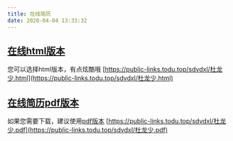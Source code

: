 ```yaml
---
title: 在线简历
date: 2020-04-04 13:33:32
---
```


## [在线html版本](https://public-links.todu.top/sdvdxl/杜龙少.html)

您可以选择html版本，有点炫酷哦 [https://public-links.todu.top/sdvdxl/杜龙少.html](https://public-links.todu.top/sdvdxl/杜龙少.html)

## [在线简历pdf版本](https://public-links.todu.top/sdvdxl/杜龙少.pdf)

如果您需要下载，建议使用[pdf版本](https://public-links.todu.top/sdvdxl/杜龙少.pdf) [https://public-links.todu.top/sdvdxl/杜龙少.pdf](https://public-links.todu.top/sdvdxl/杜龙少.pdf)
